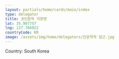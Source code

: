 ```yaml
---
layout: partials/home/cards/main/index
type: delegator
title: 코인문학 석창맨
lat: 35.907757
lng: 127.766922
countryCode: KR
image: /assets/img/home/delegators/인문학적 접근.jpg
---
```


Country: South Korea
